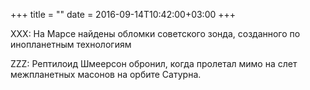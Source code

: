 +++
title = ""
date = 2016-09-14T10:42:00+03:00
+++

XXX: На Марсе найдены обломки советского зонда, созданного по инопланетным технологиям


ZZZ: Рептилоид Шмеерсон обронил, когда пролетал мимо на слет межпланетных масонов на орбите Сатурна.


